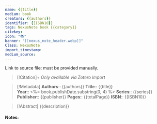 ```yaml
---
name: {{title}}
medium: book
creators: {{authors}} 
identifier: {{ISBN10}}
tags: NexusNote book {{category}}
citekey:
icon: "📚"
banner: "[[nexus_note_header.webp]]"
Class: NexusNote
import_timestamp: 
medium_source:
---
```


Link to source file: must be provided manually.

> [!Citation]+
> *Only available via Zotero Import*

>[!Metadata] 
>**Authors**:: {{authors}}
>**Title**:: {{title}}  
> **Year**:: <%= book.publishDate.substring(0, 4) %>
> **Series**:: {{series}} 
> **Publisher**:: {{publisher}} 
> **Pages**:: {{totalPage}} 
> **ISBN**:: {{ISBN10}} 

> [!Abstract]
> {{description}}


#### Notes: